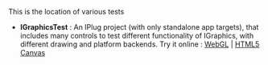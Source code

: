 This is the location of various tests

- **IGraphicsTest** : An IPlug project (with only standalone app targets), that includes many controls to test different functionality 
  of IGraphics, with different drawing and platform backends.
  Try it online : [WebGL](https://iplug2.github.io/webgl/IGraphicsTest/) | [HTML5 Canvas](https://iplug2.github.io/canvas/IGraphicsTest/)
